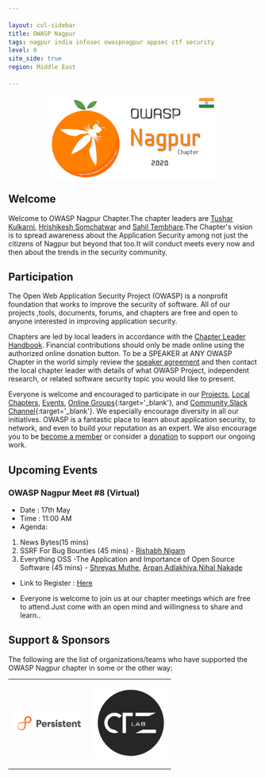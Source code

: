 ```yaml
---

layout: col-sidebar
title: OWASP Nagpur
tags: nagpur india infosec owaspnagpur appsec ctf security
level: 0
site_side: true
region: Middle East

---
```


<!-- rebuild -->

<center><div style="width: 24em; height: 12em;"><a href="https://groups.google.com/a/owasp.org/forum/embed/?place=forum/nagpur-chapter"><img src="assets/images/OWASP_Nagpur_BannerF.png" style="width: auto; height: auto;" alt="OWASP Nagpur"/></a></div></center>



## Welcome
Welcome to OWASP Nagpur Chapter.The chapter leaders are <a href="mailto:tushar.kulkarni@owasp.org">Tushar Kulkarni</a>, <a href="mailto:hrishikesh.somchatwar@owasp.org">Hrishikesh Somchatwar</a> and <a href="mailto:sahil.tembhare@owasp.org">Sahil Tembhare</a>.The Chapter's vision is to spread awareness about the Application Security among not just the citizens of Nagpur but beyond that too.It will conduct meets every now and then about the trends in the security community.

## Participation
The Open Web Application Security Project (OWASP) is a nonprofit foundation that works to improve the security of software. All of our projects ,tools, documents, forums, and chapters are free and open to anyone interested in improving application security. 

Chapters are led by local leaders in accordance with the [Chapter Leader Handbook](/www-policy/rules-of-procedure/chapter-handbook). Financial contributions should only be made online using the authorized online donation button. To be a SPEAKER at ANY OWASP Chapter in the world simply review the [speaker agreement](/www-policy/speaker-agreement) and then contact the local chapter leader with details of what OWASP Project, independent research, or related software security topic you would like to present.

Everyone is welcome and encouraged to participate in our [Projects](/projects), [Local Chapters](/chapters), [Events](/events), [Online Groups](https://groups.google.com/a/owasp.com/){:target='_blank'}, and [Community Slack Channel](https://owasp.slack.com/){:target='_blank'}. We especially encourage diversity in all our initiatives. OWASP is a fantastic place to learn about application security, to network, and even to build your reputation as an expert. We also encourage you to be [become a member](/membership) or consider a [donation](/donate) to support our ongoing work.

## Upcoming Events

### OWASP Nagpur Meet #8 (Virtual)

* Date : 17th May
* Time : 11:00 AM
* Agenda: 
1. News Bytes(15 mins)
2. SSRF For Bug Bounties (45 mins) - <a href=https://twitter.com/Cyb3rlant3rn>Rishabh Nigam</a>
3. Everything OSS -The Application and Importance of Open Source Software (45 mins) - <a href=https://twitter.com/callmeshreyas>Shreyas Muthe</a>, <a href=https://twitter.com/Mr1337R0b0t>Arpan Adlakhiya</a>,<a href=https://twitter.com/NihalNakade7>Nihal Nakade</a>

* Link to Register : <a href=https://www.meetup.com/OWASP-Nagpur-Chapter/events/270546441/> Here </a>




* Everyone is welcome to join us at our chapter meetings which are free to attend.Just come with an open mind and willingness to share and learn..


Support & Sponsors
----------------
The following are the list of organizations/teams who have supported the OWASP Nagpur chapter in some or the other way:

<table cellpadding="15" cellspacing="0">
<tr>
<td height="150" width="150" >

<a href="https://www.persistent.com/"><img src="assets/images/persistent_logo.png" alt="Persistent Systems"/></a>

</td>

<td height="150" width="150" >

<a href="https://www.ctzlab.com"><img src="assets/images/ctzlab_logo.png" alt="CTZ Lab"/></a>

</td>
</tr>
</table>



